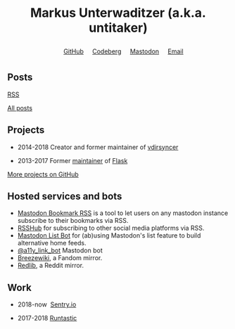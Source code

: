 <h1 id="brand">Markus <span id="surname">Unterwaditzer</span> (a.k.a. untitaker)</h1>

<script>
var surnames = [
    "Unterwaditzer",
    "Underwhat'sit",
    "Underwhatever",
    "Underwater",
];
var surnameIndex = 0;
document.getElementById("surname").onclick = function() {
    surnameIndex = (surnameIndex + 1) % surnames.length;
    this.innerText = surnames[surnameIndex];
};
</script>

<style>
    #brand {
        text-align: center;
    }

    .socials {
        list-style: none;
        text-align: center;
        line-height: 2.5em;
    }

    .socials li {
        display: inline;
        padding: 0 8px;
    }
</style>


<ul class=socials>

<li><a class=c-purple href="https://github.com/untitaker">GitHub</a></li>
<li><a class=c-purple href="https://codeberg.org/untitaker">Codeberg</a></li>
<li><a class=c-blue href="https://gts.woodland.cafe/@untitaker" rel="me">Mastodon</a></li>
<li><a href="mailto:markus@unterwaditzer.net">Email</a></li>

</ul>

<div class=multi-heading><h2>Posts</h2><a class=c-orange href=/feed.xml>RSS</a></div>

<ul id="blog-index" class="timeline"></ul>

[All posts](/archive)

## Projects

<div class="timeline">

* <time>2014-2018</time> Creator and former maintainer of [vdirsyncer](http://vdirsyncer.pimutils.org/en/stable/)

* <time>2013-2017</time> Former [maintainer](https://palletsprojects.com/people/) of [Flask](https://palletsprojects.com/p/flask/)

[More projects on GitHub](https://github.com/untitaker/)

</div>

## Hosted services and bots

* [Mastodon Bookmark RSS](https://bookmark-rss.woodland.cafe) is a tool to let users on any mastodon instance subscribe to their bookmarks via RSS.
* [RSSHub](https://rsshub.woodland.cafe) for subscribing to other social media platforms via RSS.
* [Mastodon List Bot](https://list-bot.woodland.cafe) for (ab)using Mastodon's list feature to build alternative home feeds.
* [@a11y_link_bot](https://mastodon.social/@a11y_link_bot) Mastodon bot
* [Breezewiki](https://breezewiki.woodland.cafe), a Fandom mirror.
* [Redlib](https://redlib.woodland.cafe), a Reddit mirror.

## Work

<div class="timeline">

* <time>2018-now&nbsp;</time> [Sentry.io](https://sentry.io/)

* <time>2017-2018</time> [Runtastic](https://www.runtastic.com/)

</div>
